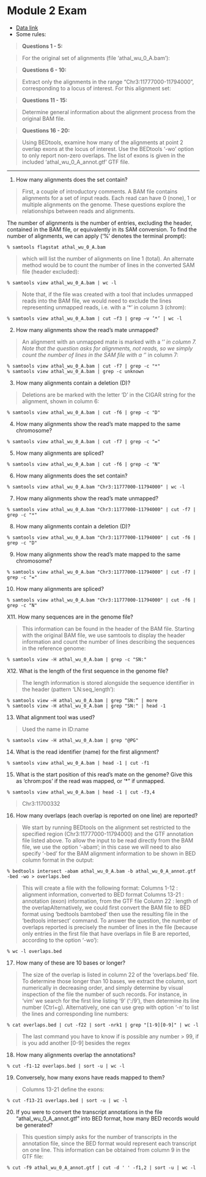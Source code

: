 # Module 2 Exam

* [Data link](https://d396qusza40orc.cloudfront.net/gencommand/gencommand_proj2_data.tar.gz)
* Some rules:

> **Questions 1 - 5:**

> For the original set of alignments (file ‘athal_wu_0_A.bam’):

> **Questions 6 - 10:**

> Extract only the alignments in the range “Chr3:11777000-11794000”, corresponding to a locus of interest. For this alignment set:

> **Questions 11 - 15:**

> Determine general information about the alignment process from the original BAM file.

> **Questions 16 - 20:**

> Using BEDtools, examine how many of the alignments at point 2 overlap exons at the locus of interest. Use the BEDtools ‘-wo’ option to only report non-zero overlaps. The list of exons is given in the included ‘athal_wu_0_A_annot.gtf’ GTF file.
---

1. How many alignments does the set contain?
> First, a couple of introductory comments. A BAM file contains alignments for a set of input reads. Each read can have 0 (none), 1 or multiple alignments on the genome. These questions explore the relationships between reads and alignments.

The number of alignments is the number of entries, excluding the header, contained in the BAM file, or equivalently in its SAM conversion. To find the number of alignments, we can apply (‘%’ denotes the terminal prompt):

```
% samtools flagstat athal_wu_0_A.bam
```

> which will list the number of alignments on line 1 (total). An alternate method would be to count the number of lines in the converted SAM file (header excluded):
```
% samtools view athal_wu_0_A.bam | wc -l
```

> Note that, if the file was created with a tool that includes unmapped reads into the BAM file, we would need to exclude the lines representing unmapped reads, i.e. with a ‘*’ in column 3 (chrom):
```
% samtools view athal_wu_0_A.bam | cut –f3 | grep –v ’*’ | wc -l
```

2. How many alignments show the read’s mate unmapped?
> An alignment with an unmapped mate is marked with a ‘*’ in column 7. Note that the question asks for alignments, not reads, so we simply count the number of lines in the SAM file with a ‘*’ in column 7:
```
% samtools view athal_wu_0_A.bam | cut -f7 | grep -c "*" 
% samtools view athal_wu_0_A.bam | grep -c unknown 
```

3. How many alignments contain a deletion (D)?
> Deletions are be marked with the letter ‘D’ in the CIGAR string for the alignment, shown in column 6:

```
% samtools view athal_wu_0_A.bam | cut -f6 | grep -c "D"
```

4. How many alignments show the read’s mate mapped to the same chromosome?
```
% samtools view athal_wu_0_A.bam | cut -f7 | grep -c "="
```

5. How many alignments are spliced?
```
% samtools view athal_wu_0_A.bam | cut -f6 | grep -c "N"
```

6. How many alignments does the set contain?
```
% samtools view athal_wu_0_A.bam "Chr3:11777000-11794000" | wc -l
```

7. How many alignments show the read’s mate unmapped?
```
% samtools view athal_wu_0_A.bam "Chr3:11777000-11794000" | cut -f7 | grep -c "*"
```

8. How many alignments contain a deletion (D)?
```
% samtools view athal_wu_0_A.bam "Chr3:11777000-11794000" | cut -f6 | grep -c "D"
```

9. How many alignments show the read’s mate mapped to the same chromosome?
```
% samtools view athal_wu_0_A.bam "Chr3:11777000-11794000" | cut -f7 | grep -c "="
```

10. How many alignments are spliced?
```
% samtools view athal_wu_0_A.bam "Chr3:11777000-11794000" | cut -f6 | grep -c "N"
```

X11. How many sequences are in the genome file?
> This information can be found in the header of the BAM file. Starting with the original BAM file, we use samtools to display the header information and count the number of lines describing the sequences in the reference genome:
```
% samtools view -H athal_wu_0_A.bam | grep -c "SN:"
```

X12. What is the length of the first sequence in the genome file?
> The length information is stored alongside the sequence identifier in the header (pattern ‘LN:seq_length’):
```
% samtools view –H athal_wu_0_A.bam | grep “SN:” | more
% samtools view -H athal_wu_0_A.bam | grep "SN:" | head -1 
```

13. What alignment tool was used?
> Used the name in ID:name
```
% samtools view -H athal_wu_0_A.bam | grep "@PG"
```

14. What is the read identifier (name) for the first alignment?
```
% samtools view athal_wu_0_A.bam | head -1 | cut -f1
```

15. What is the start position of this read’s mate on the genome? Give this as ‘chrom:pos’ if the read was mapped, or ‘*” if unmapped.
```
% samtools view athal_wu_0_A.bam | head -1 | cut -f3,4
```
> Chr3:11700332

16. How many overlaps (each overlap is reported on one line) are reported?
> We start by running BEDtools on the alignment set restricted to the specified region (Chr3:11777000-11794000) and the GTF annotation file listed above. To allow the input to be read directly from the BAM file, we use the option ‘-abam’; in this case we will need to also specify ‘-bed’ for the BAM alignment information to be shown in BED column format in the output:
```
% bedtools intersect -abam athal_wu_0_A.bam -b athal_wu_0_A_annot.gtf -bed -wo > overlaps.bed
```
> This will create a file with the following format: Columns 1-12 : alignment information, converted to BED format Columns 13-21 : annotation (exon) information, from the GTF file Column 22 : length of the overlapAlternatively, we could first convert the BAM file to BED format using ‘bedtools bamtobed’ then use the resulting file in the ‘bedtools intersect’ command. To answer the question, the number of overlaps reported is precisely the number of lines in the file (because only entries in the first file that have overlaps in file B are reported, according to the option ‘-wo’):
```
% wc -l overlaps.bed
```
17. How many of these are 10 bases or longer?
> The size of the overlap is listed in column 22 of the ‘overlaps.bed’ file. To determine those longer than 10 bases, we extract the column, sort numerically in decreasing order, and simply determine by visual inspection of the file the number of such records. For instance, in ‘vim’ we search for the first line listing ‘9’ (‘:/9’), then determine its line number (Ctrl+g). Alternatively, one can use grep with option ‘-n’ to list the lines and corresponding line numbers:

```
% cat overlaps.bed | cut -f22 | sort -nrk1 | grep "[1-9][0-9]" | wc -l
```
> The last command you have to know if is possible any number > 99, if is you add another [0-9] besides the regex

18. How many alignments overlap the annotations?
```
% cut -f1-12 overlaps.bed | sort -u | wc -l
```
19. Conversely, how many exons have reads mapped to them?
> Columns 13-21 define the exons:
```
% cut -f13-21 overlaps.bed | sort -u | wc -l
```
20. If you were to convert the transcript annotations in the file “athal_wu_0_A_annot.gtf” into BED format, how many BED records would be generated?
> This question simply asks for the number of transcripts in the annotation file, since the BED format would represent each transcript on one line. This information can be obtained from column 9 in the GTF file:
```
% cut -f9 athal_wu_0_A_annot.gtf | cut -d ' ' -f1,2 | sort -u | wc -l
```
